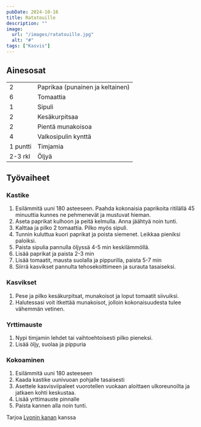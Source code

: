 ```yaml
---
pubDate: 2024-10-16
title: Ratatouille
description: ""
image:
  url: "/images/ratatouille.jpg"
  alt: "#"
tags: ["Kasvis"]
---
```


## Ainesosat
|||
---|---
2|Paprikaa (punainen ja keltainen)
6|Tomaattia
1|Sipuli
2|Kesäkurpitsaa
2|Pientä munakoisoa
4|Valkosipulin kynttä
1 puntti|Timjamia
2-3 rkl|Öljyä

## Työvaiheet
### Kastike
1. Esilämmitä uuni 180 asteeseen. Paahda kokonaisia paprikoita ritilällä 45 minuuttia kunnes ne pehmenevät ja mustuvat hieman.
2. Aseta paprikat kulhoon ja peitä kelmulla. Anna jäähtyä noin tunti.
3. Kalttaa ja pilko 2 tomaattia. Pilko myös sipuli.
4. Tunnin kuluttua kuori paprikat ja poista siemenet. Leikkaa pieniksi paloiksi.
5. Paista sipulia pannulla öljyssä 4-5 min keskilämmöllä.
6. Lisää paprikat ja paista 2-3 min
7. Lisää tomaatit, mausta suolalla ja pippurilla, paista 5-7 min
8. Siirrä kasvikset pannulta tehosekoittimeen ja surauta tasaiseksi.
### Kasvikset
1. Pese ja pilko kesäkurpitsat, munakoisot ja loput tomaatit siivuiksi.
2. Halutessasi voit itkettää munakoisot, jolloin kokonaisuudesta tulee vähemmän vetinen.
### Yrttimauste
1. Nypi timjamin lehdet tai vaihtoehtoisesti pilko pieneksi.
2. Lisää öljy, suolaa ja pippuria
### Kokoaminen
1. Esilämmitä uuni 180 asteeseen
2. Kaada kastike uunivuoan pohjalle tasaisesti
3. Asettele kasvisviipaleet vuorotellen vuokaan aloittaen ulkoreunoilta ja jatkaen kohti keskustaa.
4. Lisää yrttimauste pinnalle
5. Paista kannen alla noin tunti.

Tarjoa [Lyonin kanan](/posts/lyoninkana) kanssa